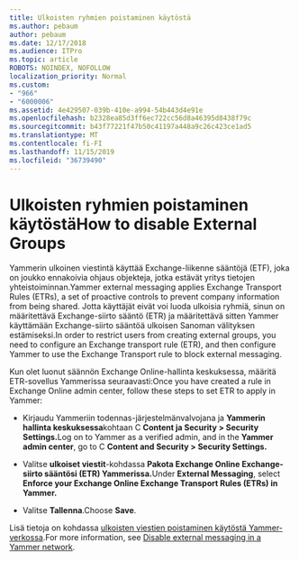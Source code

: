 ```yaml
---
title: Ulkoisten ryhmien poistaminen käytöstä
ms.author: pebaum
author: pebaum
ms.date: 12/17/2018
ms.audience: ITPro
ms.topic: article
ROBOTS: NOINDEX, NOFOLLOW
localization_priority: Normal
ms.custom:
- "966"
- "6000006"
ms.assetid: 4e429507-039b-410e-a994-54b443d4e91e
ms.openlocfilehash: b2328ea85d3ff6ec722cc56d8a46395d8438f79c
ms.sourcegitcommit: b43f77221f47b50c41197a448a9c26c423ce1ad5
ms.translationtype: MT
ms.contentlocale: fi-FI
ms.lasthandoff: 11/15/2019
ms.locfileid: "36739490"
---
```

# <a name="how-to-disable-external-groups"></a><span data-ttu-id="d4a04-102">Ulkoisten ryhmien poistaminen käytöstä</span><span class="sxs-lookup"><span data-stu-id="d4a04-102">How to disable External Groups</span></span>

<span data-ttu-id="d4a04-103">Yammerin ulkoinen viestintä käyttää Exchange-liikenne sääntöjä (ETF), joka on joukko ennakoivia ohjaus objekteja, jotka estävät yritys tietojen yhteistoiminnan.</span><span class="sxs-lookup"><span data-stu-id="d4a04-103">Yammer external messaging applies Exchange Transport Rules (ETRs), a set of proactive controls to prevent company information from being shared.</span></span> <span data-ttu-id="d4a04-104">Jotta käyttäjät eivät voi luoda ulkoisia ryhmiä, sinun on määritettävä Exchange-siirto sääntö (ETR) ja määritettävä sitten Yammer käyttämään Exchange-siirto sääntöä ulkoisen Sanoman välityksen estämiseksi.</span><span class="sxs-lookup"><span data-stu-id="d4a04-104">In order to restrict users from creating external groups, you need to configure an Exchange transport rule (ETR), and then configure Yammer to use the Exchange Transport rule to block external messaging.</span></span>
  
<span data-ttu-id="d4a04-105">Kun olet luonut säännön Exchange Online-hallinta keskuksessa, määritä ETR-sovellus Yammerissa seuraavasti:</span><span class="sxs-lookup"><span data-stu-id="d4a04-105">Once you have created a rule in Exchange Online admin center, follow these steps to set ETR to apply in Yammer:</span></span>
  
- <span data-ttu-id="d4a04-106">Kirjaudu Yammeriin todennas-järjestelmänvalvojana ja **Yammerin hallinta keskuksessa**kohtaan C **Content ja Security \> Security Settings.**</span><span class="sxs-lookup"><span data-stu-id="d4a04-106">Log on to Yammer as a verified admin, and in the **Yammer admin center**, go to C **Content and Security \> Security Settings.**</span></span>

- <span data-ttu-id="d4a04-107">Valitse **ulkoiset viestit**-kohdassa **Pakota Exchange Online Exchange-siirto sääntösi (ETR) Yammerissa.**</span><span class="sxs-lookup"><span data-stu-id="d4a04-107">Under **External Messaging**, select **Enforce your Exchange Online Exchange Transport Rules (ETRs) in Yammer.**</span></span>

- <span data-ttu-id="d4a04-108">Valitse **Tallenna**.</span><span class="sxs-lookup"><span data-stu-id="d4a04-108">Choose **Save**.</span></span>

<span data-ttu-id="d4a04-109">Lisä tietoja on kohdassa [ulkoisten viestien poistaminen käytöstä Yammer-verkossa](https://docs.microsoft.com/yammer/work-with-external-users/disable-external-messaging).</span><span class="sxs-lookup"><span data-stu-id="d4a04-109">For more information, see [Disable external messaging in a Yammer network](https://docs.microsoft.com/yammer/work-with-external-users/disable-external-messaging).</span></span>
  